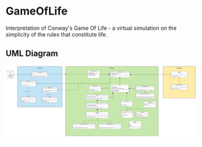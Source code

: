 # GameOfLife
Interpretation of Conway's Game Of Life - a virtual simulation on the simplicity of the rules that constitute life. 

## UML Diagram
![alt text](https://raw.githubusercontent.com/braden-alsford-myob/GameOfLife/master/Game%20of%20Life%20UML.png?token=AOOTULHXKXPL5Z4TARBLQLC6S2P2W "UML")
